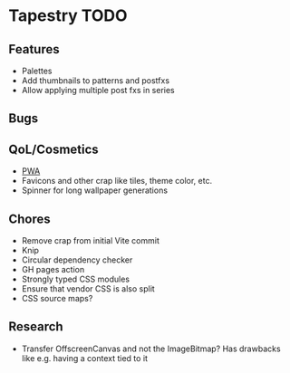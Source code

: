 # Tapestry TODO

## Features

- Palettes
- Add thumbnails to patterns and postfxs
- Allow applying multiple post fxs in series

## Bugs

## QoL/Cosmetics

- [PWA](https://vite-pwa-org.netlify.app/)
- Favicons and other crap like tiles, theme color, etc.
- Spinner for long wallpaper generations

## Chores

- Remove crap from initial Vite commit
- Knip
- Circular dependency checker
- GH pages action
- Strongly typed CSS modules
- Ensure that vendor CSS is also split
- CSS source maps?

## Research

- Transfer OffscreenCanvas and not the ImageBitmap? Has drawbacks like e.g. having a context tied to it
